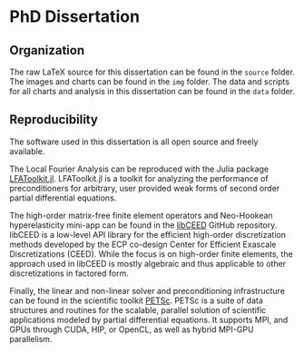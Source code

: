 # PhD Dissertation

## Organization

The raw LaTeX source for this dissertation can be found in the `source` folder.
The images and charts can be found in the `img` folder.
The data and scripts for all charts and analysis in this dissertation can be found in the `data` folder.

## Reproducibility

The software used in this dissertation is all open source and freely available.

The Local Fourier Analysis can be reproduced with the Julia package [LFAToolkit.jl](https://www.github.com/jeremylt/LFAToolkit.jl). LFAToolkit.jl is a toolkit for analyzing the performance of preconditioners for arbitrary, user provided weak forms of second order partial differential equations.

The high-order matrix-free finite element operators and Neo-Hookean hyperelasticity mini-app can be found in the [libCEED](https://www.github.com/CEED/libCEED) GitHub repository.
libCEED is a low-level API library for the efficient high-order discretization methods developed by the ECP co-design Center for Efficient Exascale Discretizations (CEED). While the focus is on high-order finite elements, the approach used in libCEED is mostly algebraic and thus applicable to other discretizations in factored form.

Finally, the linear and non-linear solver and preconditioning infrastructure can be found in the scientific toolkit [PETSc](https://www.mcs.anl.gov/petsc/).
PETSc is a suite of data structures and routines for the scalable, parallel solution of scientific applications modeled by partial differential equations. It supports MPI, and GPUs through CUDA, HIP, or OpenCL, as well as hybrid MPI-GPU parallelism.
